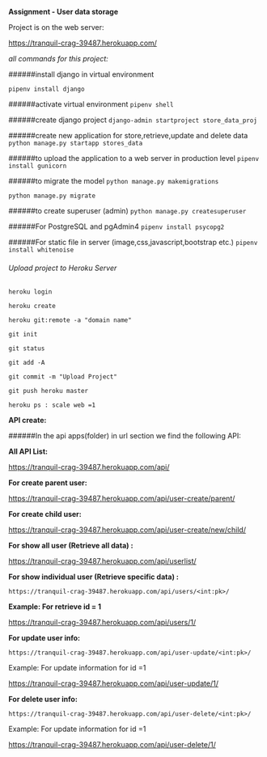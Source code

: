 **Assignment - User data storage**

Project is on the web server:

https://tranquil-crag-39487.herokuapp.com/

_all commands for this project:_

######install django in virtual environment

`pipenv install django` 

######activate virtual environment 
`pipenv shell `


######create django project
`django-admin startproject store_data_proj`

######create new application for store,retrieve,update and delete data
`python manage.py startapp stores_data`

######to upload the application to a web server in production level
`pipenv install gunicorn`


######to migrate the model
`python manage.py makemigrations`

`python manage.py migrate`

######to create superuser (admin)
`python manage.py createsuperuser`

######For PostgreSQL and pgAdmin4
`pipenv install psycopg2`

######For static file in server (image,css,javascript,bootstrap etc.)
`pipenv install whitenoise`

###### Upload project to Heroku Server
`heroku login`

`heroku create`

`heroku git:remote -a "domain name"`

`git init`

`git status`

`git add -A`

`git commit -m "Upload Project"`

`git push heroku master`

`heroku ps : scale web =1` 


**API create:** 

######In the api apps(folder) in url section we find the following API:

**All API List:**

https://tranquil-crag-39487.herokuapp.com/api/

**For create parent user:** 

https://tranquil-crag-39487.herokuapp.com/api/user-create/parent/

**For create child user:** 

https://tranquil-crag-39487.herokuapp.com/api/user-create/new/child/

**For show all user (Retrieve all data) :** 

https://tranquil-crag-39487.herokuapp.com/api/userlist/

**For show individual user (Retrieve specific data) :**

`https://tranquil-crag-39487.herokuapp.com/api/users/<int:pk>/`

**Example:
For retrieve id = 1** 

https://tranquil-crag-39487.herokuapp.com/api/users/1/

**For update user info:**

`https://tranquil-crag-39487.herokuapp.com/api/user-update/<int:pk>/`

Example:
For update information for id =1

https://tranquil-crag-39487.herokuapp.com/api/user-update/1/

**For delete user info:**

`https://tranquil-crag-39487.herokuapp.com/api/user-delete/<int:pk>/`

Example:
For update information for id =1

https://tranquil-crag-39487.herokuapp.com/api/user-delete/1/
